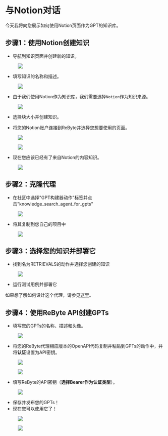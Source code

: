 # 与Notion对话

今天我将向您展示如何使用Notion页面作为GPT的知识库。

## 步骤1：使用Notion创建知识

- 导航到知识页面并创建新的知识。

<figure><img src="../../images/%25E6%2588%25AA%25E5%25B1%258F2024-01-11_16.58.50.png"></figure>


- 填写知识的名称和描述。

<figure><img src="../../images/%25E6%2588%25AA%25E5%25B1%258F2024-01-11_16.58.50.png"></figure>

- 由于我们使用Notion作为知识库，我们需要选择`Notion`作为知识来源。

<figure><img src="../../images/%25E6%2588%25AA%25E5%25B1%258F2024-01-11_17.00.17.png"></figure>

- 选择块大小并创建知识。

- 将您的Notion账户连接到ReByte并选择您想要使用的页面。

<figure><img src="../../images/%25E6%2588%25AA%25E5%25B1%258F2024-01-11_17.01.41.png"></figure>


<figure><img src="../../images/%25E6%2588%25AA%25E5%25B1%258F2024-01-11_17.01.41%201.png"></figure>


- 现在您应该已经有了来自Notion的内容知识。

<figure><img src="../../images/%25E6%2588%25AA%25E5%25B1%258F2024-01-11_17.04.55.png"></figure>

## 步骤2：克隆代理

- 在社区中选择"GPT构建器动作"标签并点击"knowledge_search_agent_for_gpts"

<figure><img src="../../images/Untitled.png"></figure>

- 将其复制到您自己的项目中
  
<figure><img src="../../images/Untitled%201.png"></figure>


## 步骤3：选择您的知识并**部署它**

- 找到名为RETRIEVALS的动作并选择您创建的知识


<figure><img src="../../images/Untitled%202.png"></figure>

- 运行测试用例并部署它

如果想了解如何设计这个代理，请参见[这里](https://rebyte-ai.gitbook.io/rbyte/apps/openai-gpts-with-ai-agent/design-your-agent)。

## 步骤4：使用ReByte API创建GPTs

- 填写您的GPTs的名称、描述和头像。


<figure><img src="../../images/Untitled%203.png"></figure>

- 将您的ReByte代理相应版本的OpenAPI代码复制并粘贴到GPTs的动作中，并将**认证**设置为API密钥。

<figure><img src="../../images/Untitled%204.png"></figure>

<figure><img src="../../images/Untitled%205.png"></figure>

- 填写ReByte的API密钥（**选择Bearer作为认证类型**）。

<figure><img src="../../images/Untitled%206.png"></figure>

- 保存并发布您的GPTs！
- 现在您可以使用它了！


<figure><img src="../../images/Untitled%207.png"></figure>

<figure><img src="../../images/Untitled%208.png"></figure>
